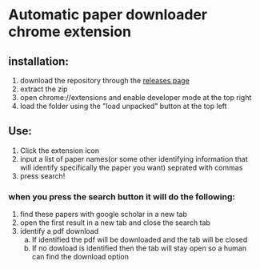 # Automatic paper downloader chrome extension

## installation: 
1. download the repository through the [releases page](https://github.com/bluer222/autoPaperDownloader/releases)
2. extract the zip
3. open chrome://extensions and enable developer mode at the top right
4. load the folder using the "load unpacked" button at the top left

## Use:
1. Click the extension icon
2. input a list of paper names(or some other identifying information that will identify specifically the paper you want) seprated with commas
3. press search!

### when you press the search button it will do the following:
1. find these papers with google scholar in a new tab
2. open the first result in a new tab and close the search tab
3. identify a pdf download
    <ol type="a">
    <li>If identified the pdf will be downloaded and the tab will be closed</li>
    <li>If no dowload is identified then the tab will stay open so a human can find the download option</li>
    </ol>
